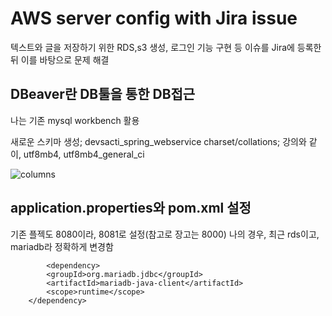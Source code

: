 # AWS server config with Jira issue
텍스트와 글을 저장하기 위한 RDS,s3 생성, 로그인 기능 구현 등 이슈를 Jira에 등록한 뒤 이를 바탕으로 문제 해결

## DBeaver란 DB툴을 통한 DB접근
나는 기존 mysql workbench 활용

새로운 스키마 생성; devsacti_spring_webservice
charset/collations; 강의와 같이, utf8mb4, utf8mb4_general_ci

![columns](https://user-images.githubusercontent.com/82523058/126755463-aab56727-711e-49ce-bc9c-349ab844956f.JPG)

## application.properties와 pom.xml 설정
기존 플젝도 8080이라, 8081로 설정(참고로 장고는 8000)
나의 경우, 최근 rds이고, mariadb라 정확하게 변경함

        	<dependency>
			<groupId>org.mariadb.jdbc</groupId>
			<artifactId>mariadb-java-client</artifactId>
			<scope>runtime</scope>
		</dependency>
